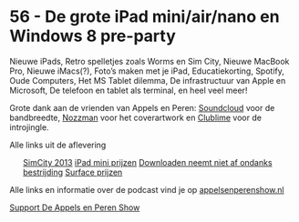 # 56 - De grote iPad mini/air/nano en Windows 8 pre-party

<p>Nieuwe iPads, Retro spelletjes zoals Worms en Sim City, Nieuwe MacBook Pro, Nieuwe iMacs(?), Foto’s maken met je iPad, Educatiekorting, Spotify, Oude Computers, Het MS Tablet dilemma, De infrastructuur van Apple en Microsoft, De telefoon en tablet als terminal, en heel veel meer!</p>

<p>Grote dank aan de vrienden van Appels en Peren: <a href="http://soundcloud.com/">Soundcloud</a> voor de bandbreedte, <a href="http://www.nozzman.com/">Nozzman</a> voor het coverartwork en <a href="http://twitter.com/#!/clublime">Clublime</a> voor de introjingle.</p>

<p>Alle links uit de aflevering</p>

<ul><a href="http://www.youtube.com/watch?v=IMxWvjlQKB8">SimCity 2013</a>
<a href="http://appleinsider.com/articles/12/10/14/retailer-purports-to-show-ipad-mini-in-wi-fi-cellular-models-priced-from-250-650-euros">iPad mini prijzen</a>
<a href="http://www.nu.nl/internet/2935673/downloaden-neemt-niet-af-ondanks-bestrijding.html">Downloaden neemt niet af ondanks bestrijding</a>
<a href="http://www.theverge.com/2012/10/16/3509982/microsoft-surface-price-499-pre-order">Surface prijzen</a>
</ul>

<p>Alle links en informatie over de podcast vind je op <a href="http://appelsenperenshow.nl/">appelsenperenshow.nl</a></p><p><a href="https://www.patreon.com/appelsenperenshow" rel="payment">Support De Appels en Peren Show</a></p>